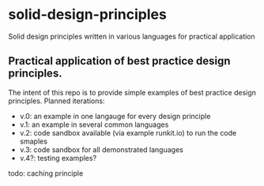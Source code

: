 # solid-design-principles
Solid design principles written in various languages for practical application

## Practical application of best practice design principles.
The intent of this repo is to provide simple examples of best practice design principles.
Planned iterations:
* v.0: an example in one langauge for every design principle
* v.1: an example in several common languages
* v.2: code sandbox available (via example runkit.io) to run the code smaples
* v.3: code sandbox for all demonstrated languages
* v.4?: testing examples?

todo: caching principle
